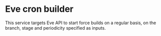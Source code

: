 # Eve cron builder

This service targets Eve API to start force builds on a regular basis,
on the branch, stage and periodicity specified as inputs.
